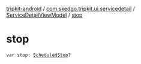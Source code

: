 [tripkit-android](../../index.md) / [com.skedgo.tripkit.ui.servicedetail](../index.md) / [ServiceDetailViewModel](index.md) / [stop](./stop.md)

# stop

`var stop: `[`ScheduledStop`](../../com.skedgo.android.common.model/-scheduled-stop/index.md)`?`